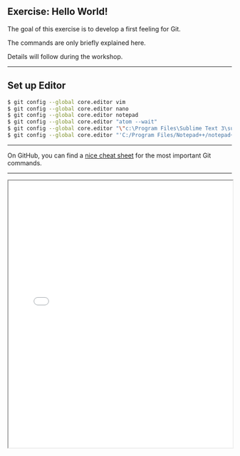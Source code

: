 ## Exercise: Hello World!

The goal of this exercise is to develop a first feeling for Git.

The commands are only briefly explained here.

Details will follow during the workshop.

---

## Set up Editor

```bash
$ git config --global core.editor vim
$ git config --global core.editor nano
$ git config --global core.editor notepad 
$ git config --global core.editor "atom --wait"
$ git config --global core.editor "\"c:\Program Files\Sublime Text 3\subl.exe\" -w -n"
$ git config --global core.editor "'C:/Program Files/Notepad++/notepad++.exe' -multiInst -notabbar -nosession -noPlugin"
```

---

On GitHub, you can find a [nice cheat sheet](https://training.github.com/downloads/de/github-git-cheat-sheet/) for the most important Git commands.

---

<iframe src="markdown-git-uebungen/aufgabe-intro-hallo-welt.html" width="100%" height="600px" ></iframe>


